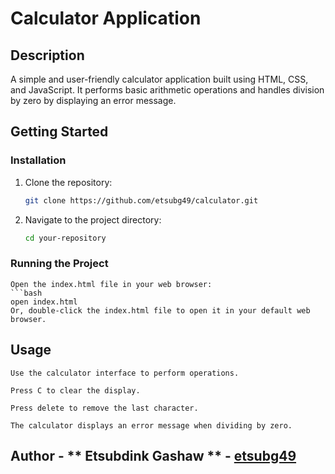 # Calculator Application

## Description
A simple and user-friendly calculator application built using HTML, CSS, and JavaScript. It performs basic arithmetic operations and handles division by zero by displaying an error message.

## Getting Started

### Installation
1. Clone the repository:
   ```bash
   git clone https://github.com/etsubg49/calculator.git
2. Navigate to the project directory:
    ```bash
    cd your-repository
### Running the Project
    Open the index.html file in your web browser:
    ```bash
    open index.html
    Or, double-click the index.html file to open it in your default web browser.

## Usage
    Use the calculator interface to perform operations.

    Press C to clear the display.

    Press delete to remove the last character.

    The calculator displays an error message when dividing by zero.

## Author - ** Etsubdink Gashaw ** - [etsubg49](https://github.com/etsubg49)




